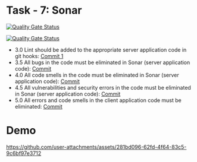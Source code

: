 
# Task - 7: Sonar

[![Quality Gate Status](https://sonarcloud.io/api/project_badges/measure?project=viashchuk_server-app&metric=alert_status)](https://sonarcloud.io/summary/new_code?id=viashchuk_server-app)

[![Quality Gate Status](https://sonarcloud.io/api/project_badges/measure?project=viashchuk_client-app&metric=alert_status)](https://sonarcloud.io/summary/new_code?id=viashchuk_client-app)

- 3.0 Lint should be added to the appropriate server application code in git hooks: [Commit 1](https://github.com/viashchuk/ebiznes/commit/a81cf52c7fd30cda06468aa123683a91fa7974a8)
- 3.5 All bugs in the code must be eliminated in Sonar (server application code): [Commit](https://github.com/viashchuk/ebiznes/commit/a5036e9301768b1f1ed73f6f24878424219a45ca)
- 4.0 All code smells in the code must be eliminated in Sonar (server application code): [Commit](https://github.com/viashchuk/ebiznes/commit/d61b2ad32835ea836c0284525750171000e76556)
- 4.5 All vulnerabilities and security errors in the code must be eliminated in Sonar (server application code): [Commit](https://github.com/viashchuk/ebiznes/commit/d61b2ad32835ea836c0284525750171000e76556)
- 5.0 All errors and code smells in the client application code must be eliminated: [Commit](https://github.com/viashchuk/ebiznes/commit/d32dd59c724081b1f6d91eec7fe59c5c253abbff)


# Demo

https://github.com/user-attachments/assets/281bd096-62fd-4f64-83c5-9c6bf97e3712
